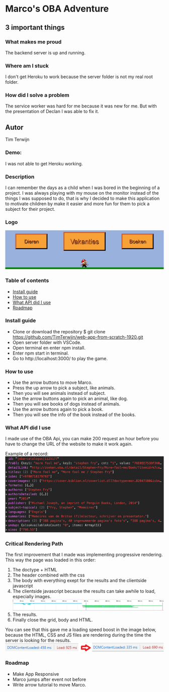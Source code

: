 # Marco's OBA Adventure

## 3 important things
### What makes me proud
The backend server is up and running.

### Where am I stuck
I don't get Heroku to work because the server folder is not my real root folder.

### How did I solve a problem
The service worker was hard for me because it was new for me. But with the presentation of Declan I was able to fix it.

## Autor
Tim Terwijn

### Demo:
I was not able to get Heroku working.

### Description
I can remember the days as a child when I was bored in the beginning of a project. I was always playing with my mouse on the monitor instead of the things I was supposed to do, that is why I decided to make this application to motivate children by make it easier and more fun for them to pick a subject for their project.

### Logo
![Logo](/client/static/img/logo.png)

### Table of contents
* [Install guide](#install-guide)
* [How to use](#how-to-use)
* [What API did I use](#what-api-did-i-use)
* [Roadmap](#roadmap)

### Install guide
* Clone or download the repository $ git clone https://github.com/TimTerwijn/web-app-from-scratch-1920.git
* Open server folder with VSCode.
* Open terminal en enter npm install.
* Enter npm start in terminal.
* Go to http://localhost:3000/ to play the game.

### How to use
* Use the arrow buttons to move Marco.  
* Press the up arrow to pick a subject, like animals.  
* Then you will see animals instead of subject.  
* Use the arrow buttons again to pick an animal, like dog.  
* Then you will see books of dogs instead of animals.  
* Use the arrow buttons again to pick a book.  
* Then you will see the info of the book instead of the books.  

<!-- What external data source is featured in your project and what are its properties 🌠 -->
### What API did I use
I made use of the OBA Api, you can make 200 request an hour before you have to change the URL of the website to make it work again.  

Example of a record:  
![API](/client/static/img/API.PNG)

### Critical Rendering Path

The first improvement that I made was implementing progressive rendering. This way the page was loaded in this order:  
1. The doctype + HTML
2. The header combined with the css
3. The body with everything exept for the results and the clientside javascript
4. The clientside javascript because the results can take awhile to load, especially images.  
![progressive rendering2](/docs/img/progressive-rendering2.png)
5. The results.
6. Finally close the grid, body and HTML.  

You can see that this gave me a loading speed boost in the image below, because the HTML, CSS and JS files are rendering during the time the server is looking for the results.  
![progressive rendering](/docs/img/progressive-rendering.png)

### Roadmap
* Make App Responsive
* Marco jumps after event not before
* Write arrow tutorial to move Marco. 
